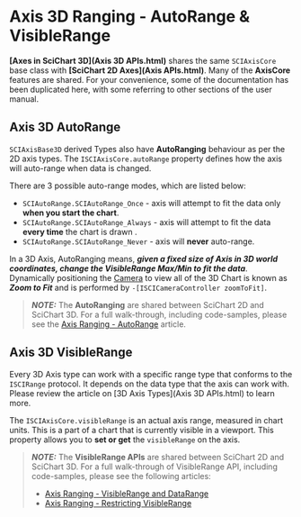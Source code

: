 # Axis 3D Ranging - AutoRange & VisibleRange
**[Axes in SciChart 3D](Axis 3D APIs.html)** shares the same `SCIAxisCore` base class with **[SciChart 2D Axes](Axis APIs.html)**.
Many of the **AxisCore** features are shared. 
For your convenience, some of the documentation has been duplicated here, with some referring to other sections of the user manual.

## Axis 3D AutoRange
`SCIAxisBase3D` derived Types also have **AutoRanging** behaviour as per the 2D axis types. 
The `ISCIAxisCore.autoRange` property defines how the axis will auto-range when data is changed.

There are 3 possible auto-range modes, which are listed below:
- `SCIAutoRange.SCIAutoRange_Once` - axis will attempt to fit the data only **when you start the chart**.
- `SCIAutoRange.SCIAutoRange_Always` - axis will attempt to fit the data **every time** the chart is drawn .
- `SCIAutoRange.SCIAutoRange_Never` - axis will **never** auto-range.

In a 3D Axis, AutoRanging means, ***given a fixed size of Axis in 3D world coordinates, change the VisibleRange Max/Min to fit the data***. 
Dynamically positioning the [Camera](scichart-3d-basics---camera-3d-api.html) to view all of the 3D Chart is known as ***Zoom to Fit*** and is performed by `-[ISCICameraController zoomToFit]`.

> **_NOTE:_** The **AutoRanging** are shared between SciChart 2D and SciChart 3D. For a full walk-through, including code-samples, please see the [Axis Ranging - AutoRange](axis-ranging---autorange.html) article.

## Axis 3D VisibleRange
Every 3D Axis type can work with a specific range type that conforms to the `ISCIRange` protocol. It depends on the data type that the axis can work with. Please review the article on [3D Axis Types](Axis 3D APIs.html) to learn more.

The `ISCIAxisCore.visibleRange` is an actual axis range, measured in chart units. This is a part of a chart that is currently visible in a viewport.
This property allows you to **set or get** the `visibleRange` on the axis.

> **_NOTE:_** The **VisibleRange APIs** are shared between SciChart 2D and SciChart 3D. For a full walk-through of VisibleRange API, including code-samples, please see the following articles:
> 
> - [Axis Ranging - VisibleRange and DataRange](axis-ranging---visiblerange-and-datarange.html)
> - [Axis Ranging - Restricting VisibleRange](axis-ranging---restricting-visiblerange.html)
